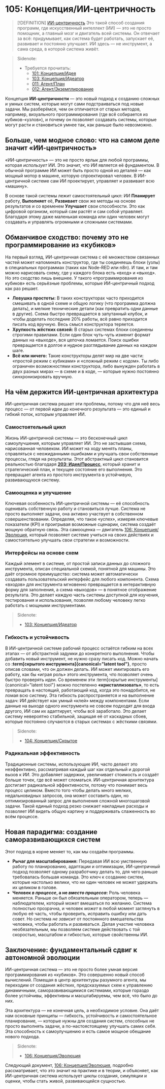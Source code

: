 # 105: Концепция/ИИ-центричность

> [!DEFINITION] [ИИ-центричность](./000_glossary.md)
> Это такой способ создания программ, где искусственный интеллект (ИИ) — это не просто помощник, а главный мозг и двигатель всей системы. Он отвечает за всё: придумывает, как система будет работать, запускает её, развивает и постоянно улучшает. ИИ здесь — не инструмент, а сама среда, в которой система живёт.

> Sidenote:
> - Требуется прочитать:
>   - [101: Концепция/Идея](./101_concept_idea.md)
>   - [103: Концепция/Идеатор](./103_concept_ideator.md)
>   - [011: Агент/План](./012_agent_plan.md)
>   - [012: Агент/Экземплирование](./013_agent_instancing.md)

Концепция **ИИ-центричности** — это новый подход к созданию сложных и умных систем, которые могут сами подстраиваться под новые задачи. Мы разберёмся, чем он отличается от старых методов, например, визуального программирования (где всё собирается из кубиков-«узлов»), и почему он позволяет создавать системы, которые могут расти и становиться умнее так, как раньше было невозможно.

## Больше, чем модное слово: что на самом деле значит «ИИ-центричность»

«ИИ-центричность» — это не просто ярлык для любой программы, которая _использует_ ИИ. Это значит, что ИИ является её фундаментом. В обычной программе ИИ может быть просто одной из деталей — как мощный мотор в машине, которую спроектировал человек. В ИИ-центричной системе сам ИИ проектирует, управляет и развивает всю «машину».

В основе такой системы лежит самостоятельный цикл: ИИ **Планирует** работу, **Выполняет** её, **Развивает** свои же методы на основе результатов и со временем **Улучшает** свои способности. Это как цифровой организм, который сам растёт и сам собой управляет. Благодаря этому даже маленькая команда или один человек могут создавать и управлять огромными и сложными системами.

## Обманчивое сходство: почему это не программирование из «кубиков»

На первый взгляд, ИИ-центричная система с её множеством связанных частей может напоминать конструктор, где ты соединяешь блоки (узлы) в специальных программах (таких как Node-RED или n8n). И там, и там можно нарисовать схему, где у каждого блока есть «вход» и «выход». Но это сходство лишь внешнее. У такого «программирования из кубиков» есть серьёзные проблемы, которые ИИ-центричный подход как раз решает.

- **Ловушка простоты:** В таких конструкторах часто приходится смешивать в одной схеме и общую логику (что программа должна делать), и мелкие технические детали (как превратить одни данные в другие). Схема быстро превращается в запутанный клубок, и чтобы доделать последние 20% работы, всё равно приходится писать код вручную. Весь смысл конструктора теряется.
- **Хрупкость жёстких связей:** В старых системах блоки соединены строгими правилами. Если один блок чуть-чуть изменит формат данных на «выходе», вся цепочка ломается. Поиск ошибки превращается в долгое и нудное разглядывание данных на каждом шаге.
- **Всё или ничего:** Такие конструкторы делят мир на две части: «простой режим с кубиками» и «сложный режим с кодом». Ты либо ограничен возможностями конструктора, либо вынужден работать в двух разных мирах — в схеме и в коде, — которые нужно постоянно синхронизировать вручную.

## На чём держится ИИ-центричная архитектура

ИИ-центричная система решает эти проблемы, потому что для неё весь процесс — от первой идеи до конечного результата — это единый и гибкий поток, которым управляет ИИ.

### Самостоятельный цикл

Жизнь ИИ-центричной системы — это бесконечный цикл самоулучшения, которым управляет ИИ. Это не застывшая схема, нарисованная человеком. ИИ может на ходу менять планы, справляться с неожиданными ошибками и улучшать свои собственные процессы, глядя на результаты. Этот абстрактный цикл становится реальностью благодаря **[203: Идея/Процесс](./203_idea_process.md)**, который хранит и стратегический план, и текущее состояние его выполнения. Это превращает агента из простого инструмента в устойчивую, развивающуюся систему.

### Самооценка и улучшение

Ключевая особенность ИИ-центричной системы — её способность оценивать собственную работу и становиться лучше. Система не просто выполняет задачи, она активно участвует в собственном совершенствовании. Определяя, что такое «успех», измеряя ключевые показатели (KPI) и проигрывая возможные сценарии, система создаёт мощную обратную связь. Эта самооценка — двигатель [106: Концепция/Эволюция](./106_concept_evolution.md), который позволяет системе учиться на своих действиях и самостоятельно улучшать свои стратегии и возможности.

### Интерфейсы на основе схем

Каждый элемент в системе, от простой записи данных до сложного инструмента, описан специальной схемой, понятной для машины. Это даёт огромное преимущество: система может автоматически создавать пользовательский интерфейс для любого компонента. Схема «входов» для инструмента мгновенно превращается в интерактивную форму для заполнения, а схема «выходов» — в понятное отображение результата. Это делает каждую часть системы доступной для изучения, тестирования и использования, позволяя любому человеку легко работать с мощными инструментами.

> Sidenote:
> - [103: Концепция/Идеатор](./103_concept_ideator.md)

### Гибкость и устойчивость

В ИИ-центричной системе рабочий процесс остаётся гибким на всех этапах — от абстрактной задумки до конкретного выполнения. Чтобы добавить новый инструмент, не нужно сразу писать код. Можно начать со **:term[скрытого инструмента]{canonical="latent tool"}**, просто описав словами, что он должен делать. ИИ может имитировать его работу, как бы «играя роль» этого инструмента, что позволяет очень быстро проверять идеи. Со временем эти :term[скрытые инструменты]{canonical="latent tool"} можно постепенно **«кристаллизовать»**, то есть превращать в настоящий, работающий код, когда это понадобится, не ломая всю систему. Эта гибкость распространяется и на выполнение задач: ИИ действует как умный «клей» между компонентами. Если данные на выходе одного инструмента не совсем подходят для входа другого, ИИ сам их адаптирует, чтобы всё заработало. Это делает систему невероятно стабильной, защищая её от каскадных сбоев, которые постоянно случаются в старых системах с жёсткими связями.

> Sidenote:
> - [104: Концепция/Скрытое](./104_concept_latent.md)

### Радикальная эффективность

Традиционные системы, использующие ИИ, часто делают это неэффективно, рассматривая каждый шаг как отдельный и дорогой вызов к ИИ. Это добавляет задержки, увеличивает стоимость и создаёт больше точек, где всё может сломаться. ИИ-центричная архитектура достигает радикальной эффективности, потому что понимает весь процесс целиком. Вместо того чтобы делать много мелких, недальновидных запросов, она может составить один, но оптимизированный запрос для выполнения сложной многошаговой задачи. Такой единый подход резко снижает накладные расходы и позволяет ИИ видеть общую картину и поддерживать слаженность во всём процессе.

## Новая парадигма: создание саморазвивающихся систем

Этот подход в корне меняет то, как мы создаём программы.

- **Рычаг для масштабирования:** Передавая ИИ всю умственную работу по планированию, адаптации и оптимизации, ИИ-центричный подход позволяет одному разработчику делать то, для чего раньше требовалась большая команда. Это ключ к созданию систем, которые настолько велики, что ни один человек не может удержать их целиком в голове.
- **Человек _в процессе_, а не _вместо процесса_:** Роль человека меняется. Раньше он был обязательным оператором, теперь — наблюдателем, который может вмешаться по желанию. Система полностью прозрачна, и человек _может_ в любой момент заглянуть в любую её часть, чтобы проверить, исправить ошибку или дать совет. Но система _не зависит_ от постоянного вмешательства человека, чтобы работать и развиваться. Делая участие человека необязательным, мы позволяем системе действовать с той скоростью, масштабом и гибкостью, которые свойственны ИИ.

## Заключение: фундаментальный сдвиг к автономной эволюции

ИИ-центричная система — это не просто более умная версия программирования из «кубиков». Это совершенно новый способ вычислений. Помещая в центр архитектуры разумного агента, мы переходим от создания жёстких, предсказуемых схем к управлению динамичными, саморазвивающимися системами, которые гораздо более устойчивы, эффективны и масштабируемы, чем всё, что было до них.

Эта архитектура — не конечная цель, а необходимое условие. Она даёт нам основные принципы — гибкость, устойчивость и самостоятельное планирование, — которые нужны для создания систем, способных не просто выполнять задачи, а по-настоястоящему улучшать самих себя. Эта способность к самоулучшению и есть самое мощное обещание нового подхода.

> Sidenote:
> - [106: Концепция/Эволюция](./106_concept_evolution.md)

Следующий документ, [106: Концепция/Эволюция](./106_concept_evolution.md), подробно рассматривает, что это значит на практике и в теории, и объясняет, как ИИ-центричная система использует циклы создания, симуляции и оценки, чтобы стать живой, развивающейся сущностью.
